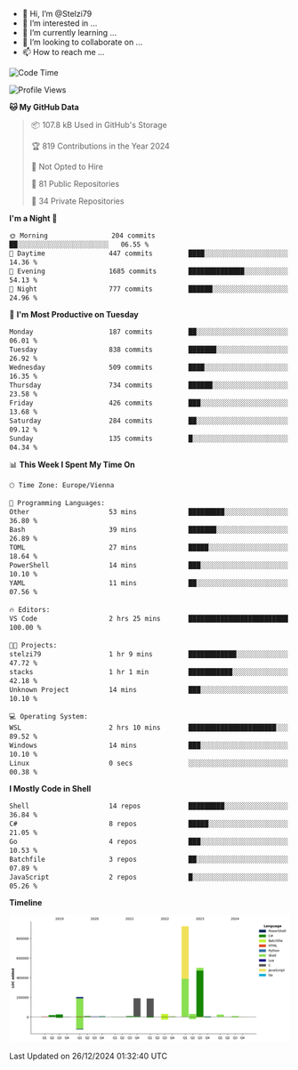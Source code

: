 - 👋 Hi, I’m @Stelzi79
- 👀 I’m interested in ...
- 🌱 I’m currently learning ...
- 💞️ I’m looking to collaborate on ...
- 📫 How to reach me ...

<!--START_SECTION:waka-->
![Code Time](http://img.shields.io/badge/Code%20Time-1%2C109%20hrs%2046%20mins-blue)

![Profile Views](http://img.shields.io/badge/Profile%20Views-0-blue)

**🐱 My GitHub Data** 

> 📦 107.8 kB Used in GitHub's Storage 
 > 
> 🏆 819 Contributions in the Year 2024
 > 
> 🚫 Not Opted to Hire
 > 
> 📜 81 Public Repositories 
 > 
> 🔑 34 Private Repositories 
 > 
**I'm a Night 🦉** 

```text
🌞 Morning                204 commits         ██░░░░░░░░░░░░░░░░░░░░░░░   06.55 % 
🌆 Daytime                447 commits         ████░░░░░░░░░░░░░░░░░░░░░   14.36 % 
🌃 Evening                1685 commits        ██████████████░░░░░░░░░░░   54.13 % 
🌙 Night                  777 commits         ██████░░░░░░░░░░░░░░░░░░░   24.96 % 
```
📅 **I'm Most Productive on Tuesday** 

```text
Monday                   187 commits         ██░░░░░░░░░░░░░░░░░░░░░░░   06.01 % 
Tuesday                  838 commits         ███████░░░░░░░░░░░░░░░░░░   26.92 % 
Wednesday                509 commits         ████░░░░░░░░░░░░░░░░░░░░░   16.35 % 
Thursday                 734 commits         ██████░░░░░░░░░░░░░░░░░░░   23.58 % 
Friday                   426 commits         ███░░░░░░░░░░░░░░░░░░░░░░   13.68 % 
Saturday                 284 commits         ██░░░░░░░░░░░░░░░░░░░░░░░   09.12 % 
Sunday                   135 commits         █░░░░░░░░░░░░░░░░░░░░░░░░   04.34 % 
```


📊 **This Week I Spent My Time On** 

```text
🕑︎ Time Zone: Europe/Vienna

💬 Programming Languages: 
Other                    53 mins             █████████░░░░░░░░░░░░░░░░   36.80 % 
Bash                     39 mins             ███████░░░░░░░░░░░░░░░░░░   26.89 % 
TOML                     27 mins             █████░░░░░░░░░░░░░░░░░░░░   18.64 % 
PowerShell               14 mins             ███░░░░░░░░░░░░░░░░░░░░░░   10.10 % 
YAML                     11 mins             ██░░░░░░░░░░░░░░░░░░░░░░░   07.56 % 

🔥 Editors: 
VS Code                  2 hrs 25 mins       █████████████████████████   100.00 % 

🐱‍💻 Projects: 
stelzi79                 1 hr 9 mins         ████████████░░░░░░░░░░░░░   47.72 % 
stacks                   1 hr 1 min          ███████████░░░░░░░░░░░░░░   42.18 % 
Unknown Project          14 mins             ███░░░░░░░░░░░░░░░░░░░░░░   10.10 % 

💻 Operating System: 
WSL                      2 hrs 10 mins       ██████████████████████░░░   89.52 % 
Windows                  14 mins             ███░░░░░░░░░░░░░░░░░░░░░░   10.10 % 
Linux                    0 secs              ░░░░░░░░░░░░░░░░░░░░░░░░░   00.38 % 
```

**I Mostly Code in Shell** 

```text
Shell                    14 repos            █████████░░░░░░░░░░░░░░░░   36.84 % 
C#                       8 repos             █████░░░░░░░░░░░░░░░░░░░░   21.05 % 
Go                       4 repos             ███░░░░░░░░░░░░░░░░░░░░░░   10.53 % 
Batchfile                3 repos             ██░░░░░░░░░░░░░░░░░░░░░░░   07.89 % 
JavaScript               2 repos             █░░░░░░░░░░░░░░░░░░░░░░░░   05.26 % 
```



**Timeline**

![Lines of Code chart](https://raw.githubusercontent.com/Stelzi79/Stelzi79/main/assets/bar_graph.png)


 Last Updated on 26/12/2024 01:32:40 UTC
<!--END_SECTION:waka-->

<!---
Stelzi79/Stelzi79 is a ✨ special ✨ repository because its `README.md` (this file) appears on your GitHub profile.
You can click the Preview link to take a look at your changes.
--->
